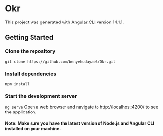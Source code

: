 # Okr

This project was generated with [Angular CLI](https://github.com/angular/angular-cli) version 14.1.1.

## Getting Started
### Clone the repository
`git clone https://github.com/benyehudayael/Okr.git`
### Install dependencies
`npm install`
### Start the development server
`ng serve`
Open a web browser and navigate to http://localhost:4200/ to see the application.
#### Note: Make sure you have the latest version of Node.js and Angular CLI installed on your machine.


